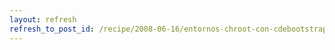 ```yaml
---
layout: refresh
refresh_to_post_id: /recipe/2008-06-16/entornos-chroot-con-cdebootstrap-en-debian
---
```

